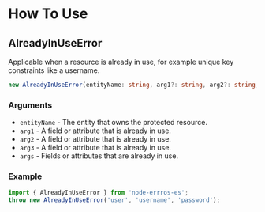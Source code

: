 # How To Use
## AlreadyInUseError

Applicable when a resource is already in use, for example unique key constraints like a username.

```ts
new AlreadyInUseError(entityName: string, arg1?: string, arg2?: string, arg3?: string, ...args: string[])
```

### Arguments

- `entityName` - The entity that owns the protected resource.
- `arg1` - A field or attribute that is already in use.
- `arg2` - A field or attribute that is already in use.
- `arg3` - A field or attribute that is already in use.
- `args` - Fields or attributes that are already in use.

### Example

```ts
import { AlreadyInUseError } from 'node-errros-es';
throw new AlreadyInUseError('user', 'username', 'password');
```

